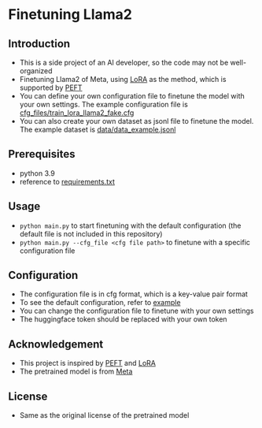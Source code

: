 # Finetuning Llama2

## Introduction
- This is a side project of an AI developer, so the code may not be well-organized
- Finetuning Llama2 of Meta, using [LoRA](https://huggingface.co/docs/peft/developer_guides/lora) as the method, which is supported by [PEFT](https://huggingface.co/docs/peft/index)
- You can define your own configuration file to finetune the model with your own settings. The example configuration file is [cfg_files/train_lora_llama2_fake.cfg](cfg_files/train_lora_llama2_fake.cfg)
- You can also create your own dataset as jsonl file to finetune the model. The example dataset is [data/data_example.jsonl](data/data_example.jsonl)

## Prerequisites
- python 3.9
- reference to [requirements.txt](environment/requirements.txt)

## Usage
- `python main.py` to start finetuning with the default configuration (the default file is not included in this repository)
- `python main.py --cfg_file <cfg file path>` to finetune with a specific configuration file

## Configuration
- The configuration file is in cfg format, which is a key-value pair format
- To see the default configuration, refer to [example](cfg_files/train_lora_llama2_fake.cfg)
- You can change the configuration file to finetune with your own settings
- The huggingface token should be replaced with your own token


## Acknowledgement
- This project is inspired by [PEFT](https://huggingface.co/docs/peft/index) and [LoRA](https://huggingface.co/docs/peft/developer_guides/lora)
- The pretrained model is from [Meta](https://huggingface.co/meta)

## License
- Same as the original license of the pretrained model
